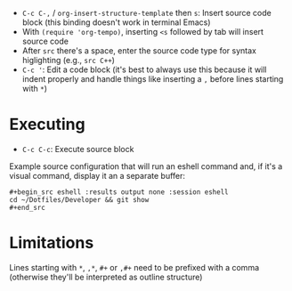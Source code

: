 - `C-c C-,` / `org-insert-structure-template` then `s`: Insert source code block (this binding doesn't work in terminal Emacs)
- With `(require 'org-tempo)`, inserting `<s` followed by tab will insert source code
- After `src` there's a space, enter the source code type for syntax higlighting (e.g., `src C++`)
- `C-c '`: Edit a code block (it's best to always use this because it will indent properly and handle things like inserting a `,` before lines starting with `*`)

# Executing

- `C-c C-c`: Execute source block

Example source configuration that will run an eshell command and, if it's a visual command, display it an a separate buffer:

``` shell
#+begin_src eshell :results output none :session eshell
cd ~/Dotfiles/Developer && git show
#+end_src
```

# Limitations

Lines starting with `*`, `,*`, `#+` or `,#+` need to be prefixed with a comma (otherwise they'll be interpreted as outline structure)
